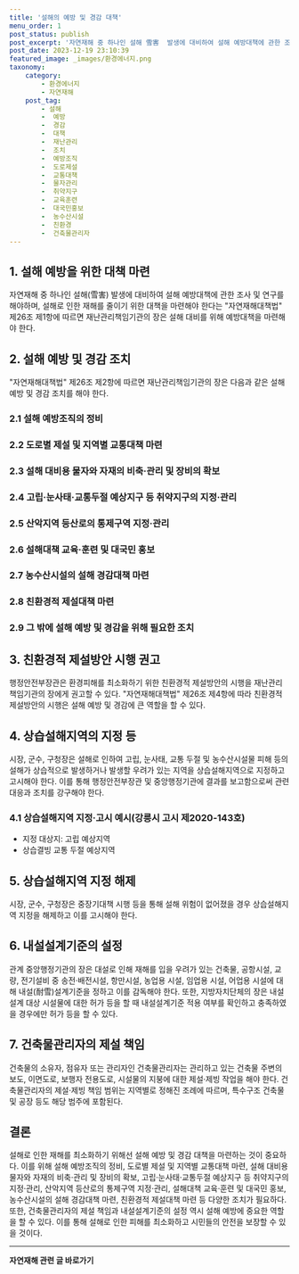 ```yaml
---
title: '설해의 예방 및 경감 대책'
menu_order: 1
post_status: publish
post_excerpt: '자연재해 중 하나인 설해 雪害  발생에 대비하여 설해 예방대책에 관한 조사 및 연구를 해야하며, 설해로 인한 재해를 줄이기 위한 대책을 마련해야 한다는  자연재해대책법  제26조 제1항에 따르면 재난관리책임기관의 장은 설해 대비를 위해 예방대책을 마련해야 한다.'
post_date: 2023-12-19 23:10:39
featured_image: _images/환경에너지.png
taxonomy:
    category:
        - 환경에너지
        - 자연재해
    post_tag:
        - 설해
        -  예방
        -  경감
        -  대책
        -  재난관리
        -  조치
        -  예방조직
        -  도로제설
        -  교통대책
        -  물자관리
        -  취약지구
        -  교육훈련
        -  대국민홍보
        -  농수산시설
        -  친환경
        -  건축물관리자
---
```



## 1. 설해 예방을 위한 대책 마련

자연재해 중 하나인 설해(雪害) 발생에 대비하여 설해 예방대책에 관한 조사 및 연구를 해야하며, 설해로 인한 재해를 줄이기 위한 대책을 마련해야 한다는 "자연재해대책법" 제26조 제1항에 따르면 재난관리책임기관의 장은 설해 대비를 위해 예방대책을 마련해야 한다.

## 2. 설해 예방 및 경감 조치

"자연재해대책법" 제26조 제2항에 따르면 재난관리책임기관의 장은 다음과 같은 설해 예방 및 경감 조치를 해야 한다.

### 2.1 설해 예방조직의 정비
### 2.2 도로별 제설 및 지역별 교통대책 마련
### 2.3 설해 대비용 물자와 자재의 비축·관리 및 장비의 확보
### 2.4 고립·눈사태·교통두절 예상지구 등 취약지구의 지정·관리
### 2.5 산악지역 등산로의 통제구역 지정·관리
### 2.6 설해대책 교육·훈련 및 대국민 홍보
### 2.7 농수산시설의 설해 경감대책 마련
### 2.8 친환경적 제설대책 마련
### 2.9 그 밖에 설해 예방 및 경감을 위해 필요한 조치

## 3. 친환경적 제설방안 시행 권고

행정안전부장관은 환경피해를 최소화하기 위한 친환경적 제설방안의 시행을 재난관리책임기관의 장에게 권고할 수 있다. "자연재해대책법" 제26조 제4항에 따라 친환경적 제설방안의 시행은 설해 예방 및 경감에 큰 역할을 할 수 있다.

## 4. 상습설해지역의 지정 등

시장, 군수, 구청장은 설해로 인하여 고립, 눈사태, 교통 두절 및 농수산시설물 피해 등의 설해가 상습적으로 발생하거나 발생할 우려가 있는 지역을 상습설해지역으로 지정하고 고시해야 한다. 이를 통해 행정안전부장관 및 중앙행정기관에 결과를 보고함으로써 관련 대응과 조치를 강구해야 한다.

### 4.1 상습설해지역 지정·고시 예시(강릉시 고시 제2020-143호)
- 지정 대상지: 고립 예상지역
- 상습결빙 교통 두절 예상지역

## 5. 상습설해지역 지정 해제

시장, 군수, 구청장은 중장기대책 시행 등을 통해 설해 위험이 없어졌을 경우 상습설해지역 지정을 해제하고 이를 고시해야 한다.

## 6. 내설설계기준의 설정

관계 중앙행정기관의 장은 대설로 인해 재해를 입을 우려가 있는 건축물, 공항시설, 교량, 전기설비 중 송전·배전시설, 항만시설, 농업용 시설, 임업용 시설, 어업용 시설에 대해 내설(耐雪)설계기준을 정하고 이를 감독해야 한다. 또한, 지방자치단체의 장은 내설설계 대상 시설물에 대한 허가 등을 할 때 내설설계기준 적용 여부를 확인하고 충족하였을 경우에만 허가 등을 할 수 있다.

## 7. 건축물관리자의 제설 책임

건축물의 소유자, 점유자 또는 관리자인 건축물관리자는 관리하고 있는 건축물 주변의 보도, 이면도로, 보행자 전용도로, 시설물의 지붕에 대한 제설·제빙 작업을 해야 한다. 건축물관리자의 제설·제빙 책임 범위는 지역별로 정해진 조례에 따르며, 특수구조 건축물 및 공장 등도 해당 범주에 포함된다.

## 결론

설해로 인한 재해를 최소화하기 위해선 설해 예방 및 경감 대책을 마련하는 것이 중요하다. 이를 위해 설해 예방조직의 정비, 도로별 제설 및 지역별 교통대책 마련, 설해 대비용 물자와 자재의 비축·관리 및 장비의 확보, 고립·눈사태·교통두절 예상지구 등 취약지구의 지정·관리, 산악지역 등산로의 통제구역 지정·관리, 설해대책 교육·훈련 및 대국민 홍보, 농수산시설의 설해 경감대책 마련, 친환경적 제설대책 마련 등 다양한 조치가 필요하다. 또한, 건축물관리자의 제설 책임과 내설설계기준의 설정 역시 설해 예방에 중요한 역할을 할 수 있다. 이를 통해 설해로 인한 피해를 최소화하고 시민들의 안전을 보장할 수 있을 것이다.
<!-- wp:separator -->
<hr class="wp-block-separator has-alpha-channel-opacity"/>
<!-- /wp:separator -->

<!-- wp:group {"backgroundColor":"base","layout":{"type":"constrained"}} -->
<div class="wp-block-group has-base-background-color has-background"><!-- wp:paragraph {"align":"center","fontSize":"medium"} -->
<p class="has-text-align-center has-large-font-size"><strong>자연재해 관련 글 바로가기</strong></p>
<!-- /wp:paragraph -->


<!-- wp:latest-posts
{"categories":[{"id":35076,"count":19,"description":"","link":"https://uknowlaw.com/category/%ec%9e%90%ec%97%b0%ec%9e%ac%ed%95%b4/","name":"자연재해","slug":"자연재해","taxonomy":"category","parent":0,"meta":[],"_links":{"self":[{"href":"https://uknowlaw.com/wp-json/wp/v2/categories/35076"}],"collection":[{"href":"https://uknowlaw.com/wp-json/wp/v2/categories"}],"about":[{"href":"https://uknowlaw.com/wp-json/wp/v2/taxonomies/category"}],"wp:post_type":[{"href":"https://uknowlaw.com/wp-json/wp/v2/posts?categories=35076"}],"curies":[{"name":"wp","href":"https://api.w.org/{rel}","templated":true}]}}],"postsToShow":100,"excerptLength":28,"postLayout":"grid","columns":2,"featuredImageAlign":"left","featuredImageSizeSlug":"large","fontSize":"small"} /--></div>
<!-- /wp:group -->